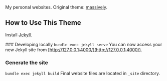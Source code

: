 My personal websites.
Original theme: [massively](https://github.com/iwiedenm/jekyll-theme-massively-src).

## How to Use This Theme
Install [Jekyll](https://jekyllrb.com/).

### Developing locally
```bundle exec jekyll serve```
You can now access your new Jekyll site from [http://127.0.0.1:4000/](http://127.0.0.1:4000/).

### Generate the site
```bundle exec jekyll build```
Final website files are located in ```_site``` directory.